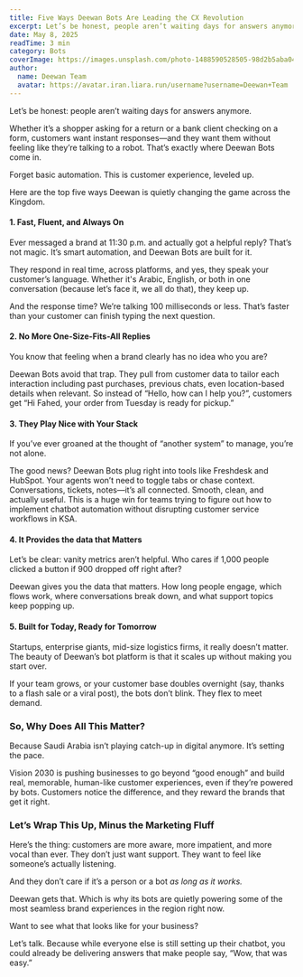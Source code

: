 ```yaml
---
title: Five Ways Deewan Bots Are Leading the CX Revolution
excerpt: Let’s be honest, people aren’t waiting days for answers anymore.
date: May 8, 2025
readTime: 3 min
category: Bots
coverImage: https://images.unsplash.com/photo-1488590528505-98d2b5aba04b?w=800&auto=format&fit=crop&q=60
author:
  name: Deewan Team
  avatar: https://avatar.iran.liara.run/username?username=Deewan+Team
---
```


Let’s be honest: people aren’t waiting days for answers anymore.

Whether it’s a shopper asking for a return or a bank client checking on a form, customers want instant responses—and they want them without feeling like they’re talking to a robot. That’s exactly where Deewan Bots come in.

Forget basic automation. This is customer experience, leveled up.

Here are the top five ways Deewan is quietly changing the game across the Kingdom.

#### 1\. Fast, Fluent, and Always On

Ever messaged a brand at 11:30 p.m. and actually got a helpful reply? That’s not magic. It’s smart automation, and Deewan Bots are built for it.

They respond in real time, across platforms, and yes, they speak your customer’s language. Whether it's Arabic, English, or both in one conversation (because let’s face it, we all do that), they keep up.

And the response time? We’re talking 100 milliseconds or less. That’s faster than your customer can finish typing the next question.

#### 2\. No More One-Size-Fits-All Replies

You know that feeling when a brand clearly has no idea who you are?

Deewan Bots avoid that trap. They pull from customer data to tailor each interaction including past purchases, previous chats, even location-based details when relevant. So instead of “Hello, how can I help you?”, customers get “Hi Fahed, your order from Tuesday is ready for pickup.”

#### 3\. They Play Nice with Your Stack

If you’ve ever groaned at the thought of “another system” to manage, you’re not alone.

The good news? Deewan Bots plug right into tools like Freshdesk and HubSpot. Your agents won’t need to toggle tabs or chase context. Conversations, tickets, notes—it’s all connected. Smooth, clean, and actually useful. This is a huge win for teams trying to figure out how to implement chatbot automation without disrupting customer service workflows in KSA.

#### 4\. It Provides the data that Matters 

Let’s be clear: vanity metrics aren’t helpful. Who cares if 1,000 people clicked a button if 900 dropped off right after?

Deewan gives you the data that matters. How long people engage, which flows work, where conversations break down, and what support topics keep popping up. 

#### 5\. Built for Today, Ready for Tomorrow

Startups, enterprise giants, mid-size logistics firms, it really doesn’t matter. The beauty of Deewan’s bot platform is that it scales up without making you start over.

If your team grows, or your customer base doubles overnight (say, thanks to a flash sale or a viral post), the bots don’t blink. They flex to meet demand.

### So, Why Does All This Matter?

Because Saudi Arabia isn’t playing catch-up in digital anymore. It’s setting the pace.

Vision 2030 is pushing businesses to go beyond “good enough” and build real, memorable, human-like customer experiences, even if they’re powered by bots. Customers notice the difference, and they reward the brands that get it right.

### Let’s Wrap This Up, Minus the Marketing Fluff

Here’s the thing: customers are more aware, more impatient, and more vocal than ever. They don’t just want support. They want to feel like someone’s actually listening.

And they don’t care if it’s a person or a bot _as long as it works._

Deewan gets that. Which is why its bots are quietly powering some of the most seamless brand experiences in the region right now.

Want to see what that looks like for your business?

Let’s talk. Because while everyone else is still setting up their chatbot, you could already be delivering answers that make people say, “Wow, that was easy.”